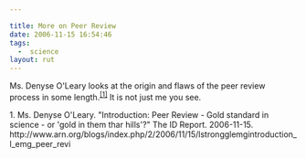 ```yaml
---

title: More on Peer Review
date: 2006-11-15 16:54:46
tags:
  -  science
layout: rut
---
```


Ms. Denyse O'Leary looks at the origin and flaws of the peer review process in some length.<sup>[\[1\]][ref1]</sup>  It is not just me you see.

<div markdown="1" class="postrefs">
1.  Ms. Denyse O'Leary.  "Introduction: Peer Review - Gold standard in science - or 'gold in them thar hills'?"  The ID Report.  2006-11-15.  http://www.arn.org/blogs/index.php/2/2006/11/15/lstrongglemgintroduction_l_emg_peer_revi
</div>

[ref1]: http://www.arn.org/blogs/index.php/2/2006/11/15/lstrongglemgintroduction_l_emg_peer_revi "Introduction: Peer Review - Gold standard in science - or 'gold in them thar hills'?"

